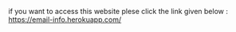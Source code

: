 if you want to access this website plese click the link given below : https://email-info.herokuapp.com/

